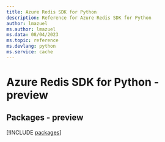 ```yaml
---
title: Azure Redis SDK for Python
description: Reference for Azure Redis SDK for Python
author: lmazuel
ms.author: lmazuel
ms.data: 08/04/2023
ms.topic: reference
ms.devlang: python
ms.service: cache
---
```

# Azure Redis SDK for Python - preview
## Packages - preview
[!INCLUDE [packages](redis-index.md)]